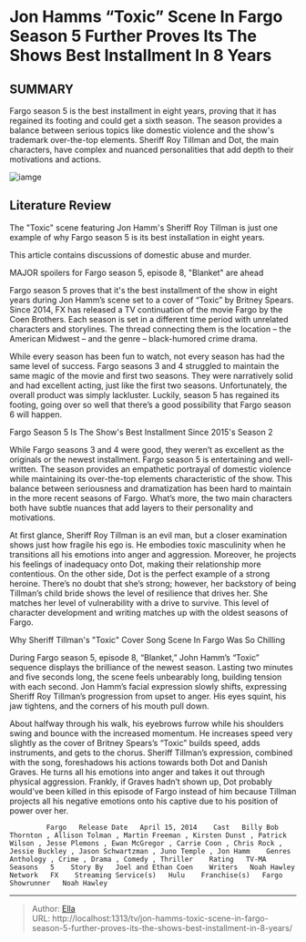 # Jon Hamms “Toxic” Scene In Fargo Season 5 Further Proves Its The Shows Best Installment In 8 Years


## SUMMARY 



  Fargo season 5 is the best installment in eight years, proving that it has regained its footing and could get a sixth season.   The season provides a balance between serious topics like domestic violence and the show&#39;s trademark over-the-top elements.   Sheriff Roy Tillman and Dot, the main characters, have complex and nuanced personalities that add depth to their motivations and actions.  

![iamge](https://static1.srcdn.com/wordpress/wp-content/uploads/2024/01/jon-hamm-sheriff-tillman-fargo-season-5-episode-8.jpg)

## Literature Review
The &#34;Toxic&#34; scene featuring Jon Hamm&#39;s Sheriff Roy Tillman is just one example of why Fargo season 5 is its best installation in eight years.






This article contains discussions of domestic abuse and murder.







MAJOR spoilers for Fargo season 5, episode 8, &#34;Blanket&#34; are ahead

Fargo season 5 proves that it&#39;s the best installment of the show in eight years during Jon Hamm’s scene set to a cover of “Toxic” by Britney Spears. Since 2014, FX has released a TV continuation of the movie Fargo by the Coen Brothers. Each season is set in a different time period with unrelated characters and storylines. The thread connecting them is the location – the American Midwest – and the genre – black-humored crime drama.

While every season has been fun to watch, not every season has had the same level of success. Fargo seasons 3 and 4 struggled to maintain the same magic of the movie and first two seasons. They were narratively solid and had excellent acting, just like the first two seasons. Unfortunately, the overall product was simply lackluster. Luckily, season 5 has regained its footing, going over so well that there’s a good possibility that Fargo season 6 will happen.





 Fargo Season 5 Is The Show&#39;s Best Installment Since 2015&#39;s Season 2 
          

While Fargo seasons 3 and 4 were good, they weren’t as excellent as the originals or the newest installment. Fargo season 5 is entertaining and well-written. The season provides an empathetic portrayal of domestic violence while maintaining its over-the-top elements characteristic of the show. This balance between seriousness and dramatization has been hard to maintain in the more recent seasons of Fargo. What’s more, the two main characters both have subtle nuances that add layers to their personality and motivations.

At first glance, Sheriff Roy Tillman is an evil man, but a closer examination shows just how fragile his ego is. He embodies toxic masculinity when he transitions all his emotions into anger and aggression. Moreover, he projects his feelings of inadequacy onto Dot, making their relationship more contentious. On the other side, Dot is the perfect example of a strong heroine. There’s no doubt that she’s strong; however, her backstory of being Tillman’s child bride shows the level of resilience that drives her. She matches her level of vulnerability with a drive to survive. This level of character development and writing matches up with the oldest seasons of Fargo.






 Why Sheriff Tillman&#39;s &#34;Toxic&#34; Cover Song Scene In Fargo Was So Chilling 
          

During Fargo season 5, episode 8, “Blanket,” John Hamm’s “Toxic” sequence displays the brilliance of the newest season. Lasting two minutes and five seconds long, the scene feels unbearably long, building tension with each second. Jon Hamm’s facial expression slowly shifts, expressing Sheriff Roy Tillman’s progression from upset to anger. His eyes squint, his jaw tightens, and the corners of his mouth pull down.

About halfway through his walk, his eyebrows furrow while his shoulders swing and bounce with the increased momentum. He increases speed very slightly as the cover of Britney Spears’s “Toxic” builds speed, adds instruments, and gets to the chorus. Sheriff Tillman’s expression, combined with the song, foreshadows his actions towards both Dot and Danish Graves. He turns all his emotions into anger and takes it out through physical aggression. Frankly, if Graves hadn’t shown up, Dot probably would’ve been killed in this episode of Fargo instead of him because Tillman projects all his negative emotions onto his captive due to his position of power over her.




             Fargo   Release Date   April 15, 2014    Cast   Billy Bob Thornton , Allison Tolman , Martin Freeman , Kirsten Dunst , Patrick Wilson , Jesse Plemons , Ewan McGregor , Carrie Coon , Chris Rock , Jessie Buckley , Jason Schwartzman , Juno Temple , Jon Hamm    Genres   Anthology , Crime , Drama , Comedy , Thriller    Rating   TV-MA    Seasons   5    Story By   Joel and Ethan Coen    Writers   Noah Hawley    Network   FX    Streaming Service(s)   Hulu    Franchise(s)   Fargo    Showrunner   Noah Hawley       


---

> Author: [Ella](https://instagram.hk.cn/)  
> URL: http://localhost:1313/tv/jon-hamms-toxic-scene-in-fargo-season-5-further-proves-its-the-shows-best-installment-in-8-years/  

